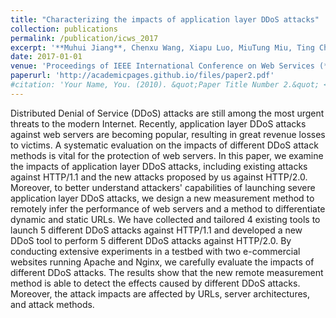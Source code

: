 ```yaml
---
title: "Characterizing the impacts of application layer DDoS attacks"
collection: publications
permalink: /publication/icws_2017
excerpt: '**Muhui Jiang**, Chenxu Wang, Xiapu Luo, MiuTung Miu, Ting Chen'
date: 2017-01-01
venue: 'Proceedings of IEEE International Conference on Web Services (**ICWS 2017**)'
paperurl: 'http://academicpages.github.io/files/paper2.pdf'
#citation: 'Your Name, You. (2010). &quot;Paper Title Number 2.&quot; <i>Journal 1</i>. 1(2).'
---
```

Distributed Denial of Service (DDoS) attacks are still among the most urgent threats to the modern Internet. Recently, application layer DDoS attacks against web servers are becoming popular, resulting in great revenue losses to victims. A systematic evaluation on the impacts of different DDoS attack methods is vital for the protection of web servers. In this paper, we examine the impacts of application layer DDoS attacks, including existing attacks against HTTP/1.1 and the new attacks proposed by us against HTTP/2.0. Moreover, to better understand attackers' capabilities of launching severe application layer DDoS attacks, we design a new measurement method to remotely infer the performance of web servers and a method to differentiate dynamic and static URLs. We have collected and tailored 4 existing tools to launch 5 different DDoS attacks against HTTP/1.1 and developed a new DDoS tool to perform 5 different DDoS attacks against HTTP/2.0. By conducting extensive experiments in a testbed with two e-commercial websites running Apache and Nginx, we carefully evaluate the impacts of different DDoS attacks. The results show that the new remote measurement method is able to detect the effects caused by different DDoS attacks. Moreover, the attack impacts are affected by URLs, server architectures, and attack methods.

